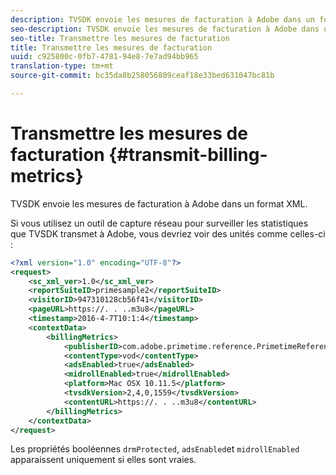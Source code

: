 ```yaml
---
description: TVSDK envoie les mesures de facturation à Adobe dans un format XML.
seo-description: TVSDK envoie les mesures de facturation à Adobe dans un format XML.
seo-title: Transmettre les mesures de facturation
title: Transmettre les mesures de facturation
uuid: c925800c-0fb7-4781-94e8-7e7ad94bb965
translation-type: tm+mt
source-git-commit: bc35da8b258056809ceaf18e33bed631047bc81b

---
```



# Transmettre les mesures de facturation {#transmit-billing-metrics}

TVSDK envoie les mesures de facturation à Adobe dans un format XML.

<!--<a id="example_13ABDB1CC0B549968A534765378DA3A0"></a>-->

Si vous utilisez un outil de capture réseau pour surveiller les statistiques que TVSDK transmet à Adobe, vous devriez voir des unités comme celles-ci :

```xml
<?xml version="1.0" encoding="UTF-8"?>
<request>
    <sc_xml_ver>1.0</sc_xml_ver>
    <reportSuiteID>primesample2</reportSuiteID>
    <visitorID>947310128cb56f41</visitorID>
    <pageURL>https://. . ..m3u8</pageURL>
    <timestamp>2016-4-7T10:1:4</timestamp>
    <contextData>
        <billingMetrics>
            <publisherID>com.adobe.primetime.reference.PrimetimeReference</publisherID>
            <contentType>vod</contentType>
            <adsEnabled>true</adsEnabled>
            <midrollEnabled>true</midrollEnabled>
            <platform>Mac OSX 10.11.5</platform>
            <tvsdkVersion>2,4,0,1559</tvsdkVersion>
            <contentURL>https://. . ..m3u8</contentURL>
        </billingMetrics>
    </contextData>
</request>
```

Les propriétés booléennes `drmProtected`, `adsEnabled`et `midrollEnabled` apparaissent uniquement si elles sont vraies.